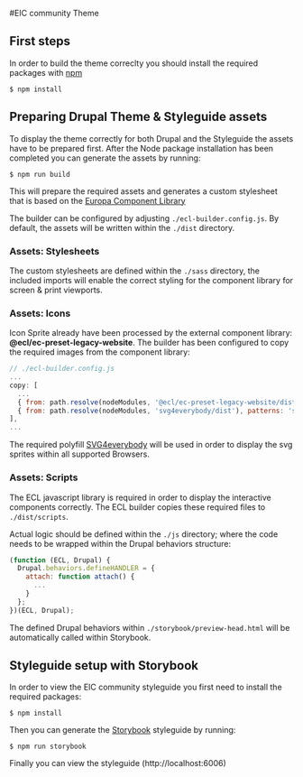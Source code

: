 #EIC community Theme

## First steps
In order to build the theme correclty you should install the required packages with [npm](https://npmjs.com)

```shell
$ npm install
```

## Preparing Drupal Theme & Styleguide assets
To display the theme correctly for both Drupal and the Styleguide the assets have to be prepared first. After the Node package installation has been completed you can generate the assets by running:

```shell
$ npm run build
```

This will prepare the required assets and generates a custom stylesheet that is based on the [Europa Component Library](https://ec.europa.eu/component-library/)

The builder can be configured by adjusting `./ecl-builder.config.js`. By default, the assets will be written within the `./dist` directory.


### Assets: Stylesheets
The custom stylesheets are defined within the `./sass` directory, the included imports will enable the correct styling for the component library for screen & print viewports.

### Assets: Icons
Icon Sprite already have been processed by the external component library: **@ecl/ec-preset-legacy-website**. The builder has been configured to copy the required images from the component library:

```js
// ./ecl-builder.config.js
...
copy: [
  ...
  { from: path.resolve(nodeModules, '@ecl/ec-preset-legacy-website/dist'), to: path.resolve(outputFolder, 'dist') },
  { from: path.resolve(nodeModules, 'svg4everybody/dist'), patterns: 'svg4everybody.min.js', to: path.resolve(outputFolder, 'dist/scripts') },
],
...
```

The required polyfill [SVG4everybody](https://github.com/jonathantneal/svg4everybody) will be used in order to display the svg sprites within all supported Browsers.

### Assets: Scripts
The ECL javascript library is required in order to display the interactive components correctly. The ECL builder copies these required files to `./dist/scripts`.

Actual logic should be defined within the `./js` directory; where the code needs to be wrapped within the Drupal behaviors structure:

```js
(function (ECL, Drupal) {
  Drupal.behaviors.defineHANDLER = {
    attach: function attach() {
      ...
    }
  };
})(ECL, Drupal);
```

The defined Drupal behaviors within `./storybook/preview-head.html` will be automatically called within Storybook.

## Styleguide setup with Storybook
In order to view the EIC community styleguide you first need to install the required packages:

```shell
$ npm install
```

Then you can generate the [Storybook](https://storybook.js.org/) styleguide by running:

```shell
$ npm run storybook
```

Finally you can view the styleguide (http://localhost:6006)
